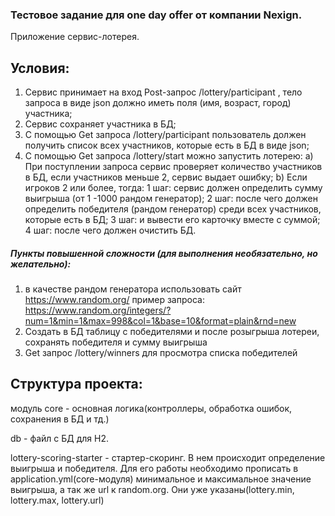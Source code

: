 ### Тестовое задание для one day offer от компании Nexign.
Приложение сервис-лотерея.

## Условия:
1)	Сервис принимает на вход Post-запрос /lottery/participant , тело запроса в виде json должно иметь поля (имя, возраст, город) участника;
2)	Сервис сохраняет участника в БД;
3)	С помощью Get запроса /lottery/participant пользователь должен получить список всех участников, которые есть в БД в виде json;
4)	С помощью Get запроса /lottery/start можно запустить лотерею:
  a) При поступлении запроса сервис проверяет количество участников в БД, если участников меньше 2, сервис выдает ошибку;
  b) Если игроков 2 или более, тогда:
1 шаг: сервис должен определить сумму выигрыша (от 1 -1000 рандом генератор);
2 шаг: после чего должен определить победителя (рандом генератор) среди всех участников, которые есть в БД;
3 шаг: и вывести его карточку вместе с суммой;
4 шаг: после чего должен очистить БД.

##### Пункты повышенной сложности (для выполнения необязательно, но желательно):
1) в качестве рандом генератора использовать сайт https://www.random.org/
пример запроса: https://www.random.org/integers/?num=1&min=1&max=998&col=1&base=10&format=plain&rnd=new
2) Создать в БД таблицу с победителями и после розыгрыша лотереи, сохранять победителя и сумму выигрыша 
3) Get запрос /lottery/winners для просмотра списка победителей

## Структура проекта:
модуль core - основная логика(контроллеры, обработка ошибок, сохранения в БД и тд.)

db - файл с БД для H2.

lottery-scoring-starter - стартер-скоринг. В нем происходит определение выигрыша и победителя. Для его работы необходимо прописать в application.yml(core-модуля) минимальное и максимальное значение выигрыша, а так же url к random.org. Они уже указаны(lottery.min, lottery.max, lottery.url)